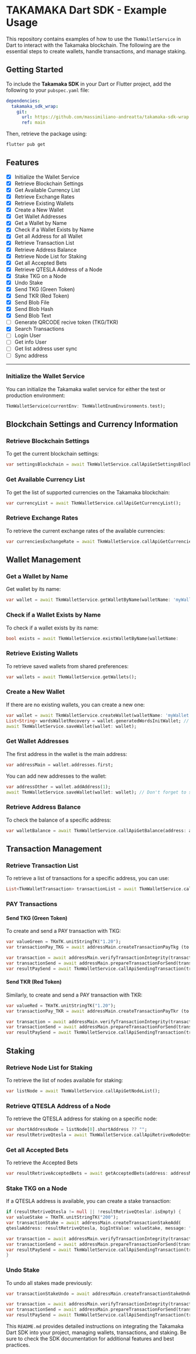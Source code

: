 # TAKAMAKA Dart SDK - Example Usage

This repository contains examples of how to use the `TkmWalletService` in Dart to interact with the
Takamaka blockchain. The following are the essential steps to create wallets, handle transactions,
and manage staking.

## Getting Started

To include the **Takamaka SDK** in your Dart or Flutter project, add the following to
your `pubspec.yaml` file:

```yaml
dependencies:
  takamaka_sdk_wrap:
    git:
      url: https://github.com/massimiliano-andreatta/takamaka-sdk-wrap
      ref: main
```

Then, retrieve the package using:

```bash
flutter pub get
```

## Features

- [x] Initialize the Wallet Service
- [x] Retrieve Blockchain Settings
- [x] Get Available Currency List
- [x] Retrieve Exchange Rates
- [x] Retrieve Existing Wallets
- [x] Create a New Wallet
- [x] Get Wallet Addresses
- [x] Get a Wallet by Name
- [x] Check if a Wallet Exists by Name
- [x] Get all Address for all Wallet
- [x] Retrieve Transaction List
- [x] Retrieve Address Balance
- [x] Retrieve Node List for Staking
- [x] Get all Accepted Bets
- [x] Retrieve QTESLA Address of a Node
- [x] Stake TKG on a Node
- [x] Undo Stake
- [x] Send TKG (Green Token)
- [x] Send TKR (Red Token)
- [x] Send Blob File
- [x] Send Blob Hash
- [x] Send Blob Text
- [ ] Generate QRCODE recive token (TKG/TKR)
- [x] Search Transactions
- [ ] Login User
- [ ] Get info User
- [ ] Get list address user sync
- [ ] Sync address

---

### Initialize the Wallet Service

You can initialize the Takamaka wallet service for either the test or production environment:

```dart
TkmWalletService(currentEnv: TkmWalletEnumEnvironments.test);
```

## Blockchain Settings and Currency Information

### Retrieve Blockchain Settings

To get the current blockchain settings:

```dart
var settingsBlockchain = await TkmWalletService.callApiGetSettingsBlockchain();
```

### Get Available Currency List

To get the list of supported currencies on the Takamaka blockchain:

```dart
var currencyList = await TkmWalletService.callApiGetCurrencyList();
```

### Retrieve Exchange Rates

To retrieve the current exchange rates of the available currencies:

```dart
var currenciesExchangeRate = await TkmWalletService.callApiGetCurrenciesExchangeRate();
```

## Wallet Management

### Get a Wallet by Name

Get wallet by its name:

```dart
var wallet = await TkmWalletService.getWalletByName(walletName: 'myWallet');
```

### Check if a Wallet Exists by Name

To check if a wallet exists by its name:

```dart
bool exists = await TkmWalletService.existWalletByName(walletName: 
```

### Retrieve Existing Wallets

To retrieve saved wallets from shared preferences:

```dart
var wallets = await TkmWalletService.getWallets();
```

### Create a New Wallet

If there are no existing wallets, you can create a new one:

```dart
var wallet = await TkmWalletService.createWallet(walletName: 'myWallet', password: 'myPassword');
List<String> wordsWalletRecovery = wallet.generatedWordsInitWallet; // 25 recovery words
await TkmWalletService.saveWallet(wallet: wallet);
```

### Get Wallet Addresses

The first address in the wallet is the main address:

```dart
var addressMain = wallet.addresses.first;
```

You can add new addresses to the wallet:

```dart
var addressOther = wallet.addAddress(1);
await TkmWalletService.saveWallet(wallet: wallet); // Don't forget to save changes
```

### Retrieve Address Balance

To check the balance of a specific address:

```dart
var walletBalance = await TkmWalletService.callApiGetBalance(address: addressMain.address);
```

## Transaction Management

### Retrieve Transaction List

To retrieve a list of transactions for a specific address, you can use:

```dart
List<TkmWalletTransaction> transactionList = await TkmWalletService.callApiGetTransactionList(address: addressMain.address, typeTransaction: TkmWalletEnumTypeTransaction.pay);
```

### PAY Transactions

#### Send TKG (Green Token)

To create and send a PAY transaction with TKG:

```dart
var valueGreen = TKmTK.unitStringTK("1.20");
var transactionPay_TKG = await addressMain.createTransactionPayTkg (to: addressMain.address, bigIntValue: valueGreen,message: "test");

var transaction = await addressMain.verifyTransactionIntegrity(transactionPay_TKG);
var transactionSend = await addressMain.prepareTransactionForSend(transactionPay_TKG);
var resultPaySend = await TkmWalletService.callApiSendingTransaction(transactionSend: transactionSend);
```

#### Send TKR (Red Token)

Similarly, to create and send a PAY transaction with TKR:

```dart
var valueRed = TKmTK.unitStringTK("1.20");
var transactionPay_TKR = await addressMain.createTransactionPayTkr (to: addressMain.address, bigIntValue: valueRed, message: "test");

var transaction = await addressMain.verifyTransactionIntegrity(transactionPay_TKR);
var transactionSend = await addressMain.prepareTransactionForSend(transactionPay_TKR);
var resultPaySend = await TkmWalletService.callApiSendingTransaction(transactionSend: transactionSend);
```

## Staking

### Retrieve Node List for Staking

To retrieve the list of nodes available for staking:

```dart
var listNode = await TkmWalletService.callApiGetNodeList();
```

### Retrieve QTESLA Address of a Node

To retrieve the QTESLA address for staking on a specific node:

```dart
var shortAddressNode = listNode[0].shortAddress ?? "";
var resultRetriveQtesla = await TkmWalletService.callApiRetriveNodeQteslaAddress(shortAddressNode: shortAddressNode);
```

### Get all Accepted Bets
To retrieve the Accepted Bets
```dart
var resultRetriveAcceptedBets = await getAcceptedBets(address: addressMain.address);
```

### Stake TKG on a Node

If a QTESLA address is available, you can create a stake transaction:

```dart
if (resultRetriveQtesla != null || !resultRetriveQtesla!.isEmpty) {
var valueStake = TKmTK.unitStringTK("200");
var transactionStake = await addressMain.createTransactionStakeAdd(
qteslaAddress: resultRetriveQtesla, bigIntValue: valueStake, message: "Stake");

var transaction = await addressMain.verifyTransactionIntegrity(transactionStake);
var transactionSend = await addressMain.prepareTransactionForSend(transactionStake);
var resultPaySend = await TkmWalletService.callApiSendingTransaction(transactionSend: transactionSend);
}
```

### Undo Stake

To undo all stakes made previously:

```dart
var transactionStakeUndo = await addressMain.createTransactionStakeUndo();

var transaction = await addressMain.verifyTransactionIntegrity(transactionStakeUndo);
var transactionSend = await addressMain.prepareTransactionForSend(transactionStakeUndo);
var resultPaySend = await TkmWalletService.callApiSendingTransaction(transactionSend:transactionSend);
```

This `README.md` provides detailed instructions on integrating the Takamaka Dart SDK into your
project, managing wallets, transactions, and staking. Be sure to check the SDK documentation for
additional features and best practices.